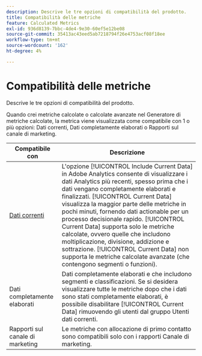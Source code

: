 ```yaml
---
description: Descrive le tre opzioni di compatibilità del prodotto.
title: Compatibilità delle metriche
feature: Calculated Metrics
exl-id: 936d8139-7bbc-4de4-9e30-60ef5e12be08
source-git-commit: 35413ac43eed5ab7218794f26e4753acf08f18ee
workflow-type: tm+mt
source-wordcount: '162'
ht-degree: 4%

---
```


# Compatibilità delle metriche

Descrive le tre opzioni di compatibilità del prodotto.

Quando crei metriche calcolate o calcolate avanzate nel Generatore di metriche calcolate, la metrica viene visualizzata come compatibile con 1 o più opzioni: Dati correnti, Dati completamente elaborati o Rapporti sul canale di marketing.

| Compatibile con | Descrizione |
| --- | --- |
| [Dati correnti](https://experienceleague.adobe.com/docs/analytics/analyze/reports-analytics/current-data.html?lang=it) | L&#39;opzione [!UICONTROL Include Current Data] in Adobe Analytics consente di visualizzare i dati Analytics più recenti, spesso prima che i dati vengano completamente elaborati e finalizzati. [!UICONTROL Current Data] visualizza la maggior parte delle metriche in pochi minuti, fornendo dati actionable per un processo decisionale rapido. [!UICONTROL Current Data] supporta solo le metriche calcolate, ovvero quelle che includono moltiplicazione, divisione, addizione e sottrazione. [!UICONTROL Current Data] non supporta le metriche calcolate avanzate (che contengono segmenti o funzioni). |
| Dati completamente elaborati | Dati completamente elaborati e che includono segmenti e classificazioni. Se si desidera visualizzare tutte le metriche dopo che i dati sono stati completamente elaborati, è possibile disabilitare [!UICONTROL Current Data] rimuovendo gli utenti dal gruppo Utenti dati correnti. |
| Rapporti sul canale di marketing | Le metriche con allocazione di primo contatto sono compatibili solo con i rapporti Canale di marketing. |